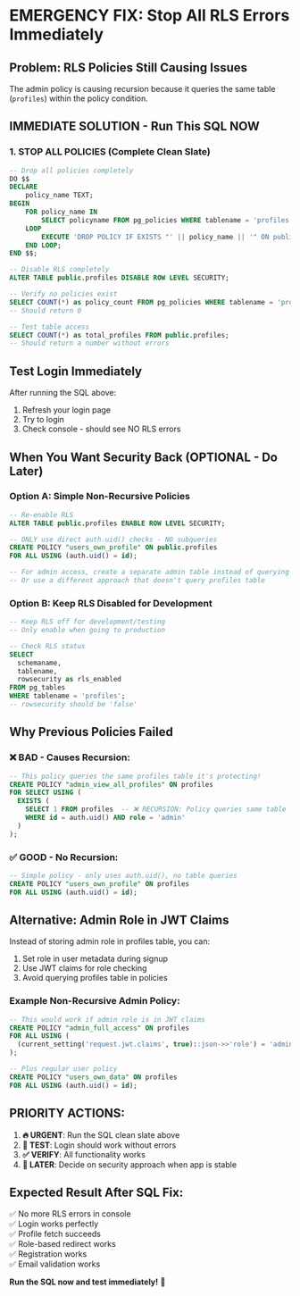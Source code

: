# EMERGENCY FIX: Stop All RLS Errors Immediately

## Problem: RLS Policies Still Causing Issues

The admin policy is causing recursion because it queries the same table (`profiles`) within the policy condition.

## IMMEDIATE SOLUTION - Run This SQL NOW

### 1. STOP ALL POLICIES (Complete Clean Slate)
```sql
-- Drop all policies completely
DO $$
DECLARE
    policy_name TEXT;
BEGIN
    FOR policy_name IN 
        SELECT policyname FROM pg_policies WHERE tablename = 'profiles'
    LOOP
        EXECUTE 'DROP POLICY IF EXISTS "' || policy_name || '" ON public.profiles';
    END LOOP;
END $$;

-- Disable RLS completely
ALTER TABLE public.profiles DISABLE ROW LEVEL SECURITY;

-- Verify no policies exist
SELECT COUNT(*) as policy_count FROM pg_policies WHERE tablename = 'profiles';
-- Should return 0

-- Test table access
SELECT COUNT(*) as total_profiles FROM public.profiles;
-- Should return a number without errors
```

## Test Login Immediately

After running the SQL above:
1. Refresh your login page
2. Try to login
3. Check console - should see NO RLS errors

## When You Want Security Back (OPTIONAL - Do Later)

### Option A: Simple Non-Recursive Policies
```sql
-- Re-enable RLS
ALTER TABLE public.profiles ENABLE ROW LEVEL SECURITY;

-- ONLY use direct auth.uid() checks - NO subqueries
CREATE POLICY "users_own_profile" ON public.profiles
FOR ALL USING (auth.uid() = id);

-- For admin access, create a separate admin table instead of querying profiles
-- Or use a different approach that doesn't query profiles table
```

### Option B: Keep RLS Disabled for Development
```sql
-- Keep RLS off for development/testing
-- Only enable when going to production

-- Check RLS status
SELECT 
  schemaname, 
  tablename, 
  rowsecurity as rls_enabled 
FROM pg_tables 
WHERE tablename = 'profiles';
-- rowsecurity should be 'false'
```

## Why Previous Policies Failed

### ❌ BAD - Causes Recursion:
```sql
-- This policy queries the same profiles table it's protecting!
CREATE POLICY "admin_view_all_profiles" ON profiles 
FOR SELECT USING (
  EXISTS (
    SELECT 1 FROM profiles  -- ❌ RECURSION: Policy queries same table
    WHERE id = auth.uid() AND role = 'admin'
  )
);
```

### ✅ GOOD - No Recursion:
```sql
-- Simple policy - only uses auth.uid(), no table queries
CREATE POLICY "users_own_profile" ON profiles
FOR ALL USING (auth.uid() = id);
```

## Alternative: Admin Role in JWT Claims

Instead of storing admin role in profiles table, you can:

1. Set role in user metadata during signup
2. Use JWT claims for role checking
3. Avoid querying profiles table in policies

### Example Non-Recursive Admin Policy:
```sql
-- This would work if admin role is in JWT claims
CREATE POLICY "admin_full_access" ON profiles
FOR ALL USING (
  (current_setting('request.jwt.claims', true)::json->>'role') = 'admin'
);

-- Plus regular user policy
CREATE POLICY "users_own_data" ON profiles  
FOR ALL USING (auth.uid() = id);
```

## PRIORITY ACTIONS:

1. **🔥 URGENT**: Run the SQL clean slate above
2. **🧪 TEST**: Login should work without errors  
3. **✅ VERIFY**: All functionality works
4. **📅 LATER**: Decide on security approach when app is stable

## Expected Result After SQL Fix:

✅ No more RLS errors in console  
✅ Login works perfectly  
✅ Profile fetch succeeds  
✅ Role-based redirect works  
✅ Registration works  
✅ Email validation works  

**Run the SQL now and test immediately!** 🚀
